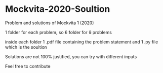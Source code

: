 # Mockvita-2020-Soultion
Problem and solutions of Mockvita 1 (2020)

1 folder for each problem, so 6 folder for 6 problems

inside each folder 1 .pdf file containing the problem statement and 1 .py file which is the soultion

Solutions are not 100% justified, you can try with different inputs

Feel free to contribute
